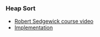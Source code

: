 ### Heap Sort
- [Robert Sedgewick course video](https://www.coursera.org/learn/algorithms-part1/lecture/ZjoSM/heapsort)
- [Implementation](https://github.com/vidhatha/Programming-Fundamentals/blob/master/Algorithms/Sorting/HeapSort/heap_sort.cpp)
